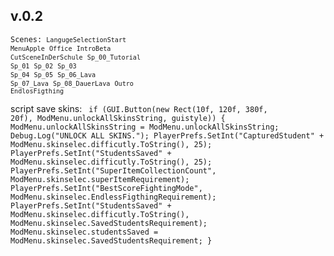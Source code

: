 ## v.0.2

<code>Scenes:
<code>LangugeSelectionStart</code>
<code>MenuApple</code>
<code>Office</code>
<code>IntroBeta</code>
<code>CutSceneInDerSchule</code>
<code>Sp_00_Tutorial</code>
<code>Sp_01</code>
<code>Sp_02</code>
<code>Sp_03</code>
<code>Sp_04</code>
<code>Sp_05</code>
<code>Sp_06_Lava</code>
<code>Sp_07_Lava</code>
<code>Sp_08_DauerLava</code>
<code>Outro</code>
<code>EndlosFigthing</code></code>


script save skins:
<code>
if (GUI.Button(new Rect(10f, 120f, 380f, 20f), ModMenu.unlockAllSkinsString, guistyle))
			{
				ModMenu.unlockAllSkinsString = ModMenu.unlockAllSkinsString;
				Debug.Log("UNLOCK ALL SKINS.");
				PlayerPrefs.SetInt("CapturedStudent" + ModMenu.skinselec.difficutly.ToString(), 25);
				PlayerPrefs.SetInt("StudentsSaved" + ModMenu.skinselec.difficutly.ToString(), 25);
				PlayerPrefs.SetInt("SuperItemCollectionCount", ModMenu.skinselec.superItemRequirement);
				PlayerPrefs.SetInt("BestScoreFightingMode", ModMenu.skinselec.EndlessFigthingRequirement);
				PlayerPrefs.SetInt("StudentsSaved" + ModMenu.skinselec.difficutly.ToString(), ModMenu.skinselec.SavedStudentsRequirement);
				ModMenu.skinselec.studentsSaved = ModMenu.skinselec.SavedStudentsRequirement;
			}
</code>
